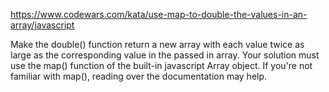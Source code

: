 https://www.codewars.com/kata/use-map-to-double-the-values-in-an-array/javascript

Make the double() function return a new array with each value twice as large as the corresponding value in the passed in array. Your solution must use the map() function of the built-in javascript Array object. If you're not familiar with map(), reading over the documentation may help.